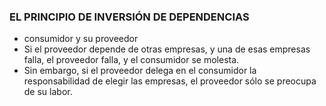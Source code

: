 ### EL PRINCIPIO DE INVERSIÓN DE DEPENDENCIAS
* consumidor y su proveedor
* Si el proveedor depende de otras empresas, y una de esas empresas falla, el proveedor falla, y el consumidor se molesta.
* Sin embargo, si el proveedor delega en el consumidor la responsabilidad de elegir las empresas, el proveedor sólo se preocupa de su labor.